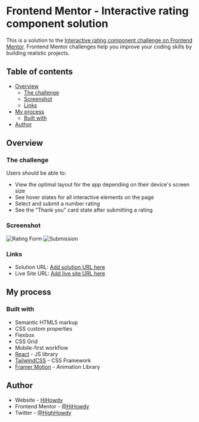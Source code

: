 # Frontend Mentor - Interactive rating component solution

This is a solution to the [Interactive rating component challenge on Frontend Mentor](https://www.frontendmentor.io/challenges/interactive-rating-component-koxpeBUmI). Frontend Mentor challenges help you improve your coding skills by building realistic projects. 

## Table of contents

- [Overview](#overview)
  - [The challenge](#the-challenge)
  - [Screenshot](#screenshot)
  - [Links](#links)
- [My process](#my-process)
  - [Built with](#built-with)
- [Author](#author)

## Overview

### The challenge

Users should be able to:

- View the optimal layout for the app depending on their device's screen size
- See hover states for all interactive elements on the page
- Select and submit a number rating
- See the "Thank you" card state after submitting a rating

### Screenshot

![Rating Form](https://i.imgur.com/HwwZv80.png)
![Submission](https://i.imgur.com/6fhhIo8.png)

### Links

- Solution URL: [Add solution URL here](https://your-solution-url.com)
- Live Site URL: [Add live site URL here](https://your-live-site-url.com)

## My process

### Built with

- Semantic HTML5 markup
- CSS custom properties
- Flexbox
- CSS Grid
- Mobile-first workflow
- [React](https://reactjs.org/) - JS library
- [TailwindCSS](https://tailwindcss.com/) - CSS Framework
- [Framer Motion](https://www.framer.com/motion/) - Animation Library

## Author

- Website - [HiHowdy](https://main--aesthetic-dieffenbachia-7828b6.netlify.app/)
- Frontend Mentor - [@HiHowdy](https://www.frontendmentor.io/profile/HiHowdy)
- Twitter - [@HighHowdy](https://www.twitter.com/HighHowdy)